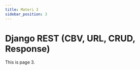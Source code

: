 ```yaml
---
title: Materi 3
sidebar_position: 3
---
```


# Django REST (CBV, URL, CRUD, Response)

This is page 3.